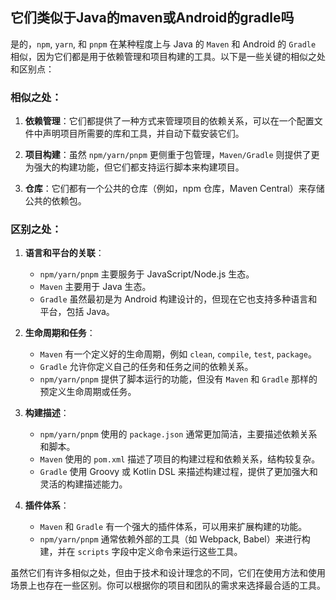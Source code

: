 ## 它们类似于Java的maven或Android的gradle吗

是的，`npm`, `yarn`, 和 `pnpm` 在某种程度上与 Java 的 `Maven` 和 Android 的 `Gradle` 相似，因为它们都是用于依赖管理和项目构建的工具。以下是一些关键的相似之处和区别点：

### 相似之处：

1. **依赖管理**：它们都提供了一种方式来管理项目的依赖关系，可以在一个配置文件中声明项目所需要的库和工具，并自动下载安装它们。

2. **项目构建**：虽然 `npm/yarn/pnpm` 更侧重于包管理，`Maven/Gradle` 则提供了更为强大的构建功能，但它们都支持运行脚本来构建项目。

3. **仓库**：它们都有一个公共的仓库（例如，npm 仓库，Maven Central）来存储公共的依赖包。

### 区别之处：

1. **语言和平台的关联**：
   - `npm/yarn/pnpm` 主要服务于 JavaScript/Node.js 生态。
   - `Maven` 主要用于 Java 生态。
   - `Gradle` 虽然最初是为 Android 构建设计的，但现在它也支持多种语言和平台，包括 Java。

2. **生命周期和任务**：
   - `Maven` 有一个定义好的生命周期，例如 `clean`, `compile`, `test`, `package`。
   - `Gradle` 允许你定义自己的任务和任务之间的依赖关系。
   - `npm/yarn/pnpm` 提供了脚本运行的功能，但没有 `Maven` 和 `Gradle` 那样的预定义生命周期或任务。

3. **构建描述**：
   - `npm/yarn/pnpm` 使用的 `package.json` 通常更加简洁，主要描述依赖关系和脚本。
   - `Maven` 使用的 `pom.xml` 描述了项目的构建过程和依赖关系，结构较复杂。
   - `Gradle` 使用 Groovy 或 Kotlin DSL 来描述构建过程，提供了更加强大和灵活的构建描述能力。

4. **插件体系**：
   - `Maven` 和 `Gradle` 有一个强大的插件体系，可以用来扩展构建的功能。
   - `npm/yarn/pnpm` 通常依赖外部的工具（如 Webpack, Babel）来进行构建，并在 `scripts` 字段中定义命令来运行这些工具。

虽然它们有许多相似之处，但由于技术和设计理念的不同，它们在使用方法和使用场景上也存在一些区别。你可以根据你的项目和团队的需求来选择最合适的工具。